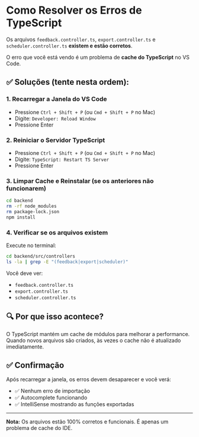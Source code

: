 # Como Resolver os Erros de TypeScript

Os arquivos `feedback.controller.ts`, `export.controller.ts` e `scheduler.controller.ts` **existem e estão corretos**.

O erro que você está vendo é um problema de **cache do TypeScript** no VS Code.

## ✅ Soluções (tente nesta ordem):

### 1. Recarregar a Janela do VS Code
- Pressione `Ctrl + Shift + P` (ou `Cmd + Shift + P` no Mac)
- Digite: `Developer: Reload Window`
- Pressione Enter

### 2. Reiniciar o Servidor TypeScript
- Pressione `Ctrl + Shift + P` (ou `Cmd + Shift + P` no Mac)
- Digite: `TypeScript: Restart TS Server`
- Pressione Enter

### 3. Limpar Cache e Reinstalar (se os anteriores não funcionarem)
```bash
cd backend
rm -rf node_modules
rm package-lock.json
npm install
```

### 4. Verificar se os arquivos existem
Execute no terminal:
```bash
cd backend/src/controllers
ls -la | grep -E "(feedback|export|scheduler)"
```

Você deve ver:
- `feedback.controller.ts`
- `export.controller.ts`
- `scheduler.controller.ts`

## 🔍 Por que isso acontece?

O TypeScript mantém um cache de módulos para melhorar a performance. Quando novos arquivos são criados, às vezes o cache não é atualizado imediatamente.

## ✅ Confirmação

Após recarregar a janela, os erros devem desaparecer e você verá:
- ✅ Nenhum erro de importação
- ✅ Autocomplete funcionando
- ✅ IntelliSense mostrando as funções exportadas

---

**Nota:** Os arquivos estão 100% corretos e funcionais. É apenas um problema de cache do IDE.
